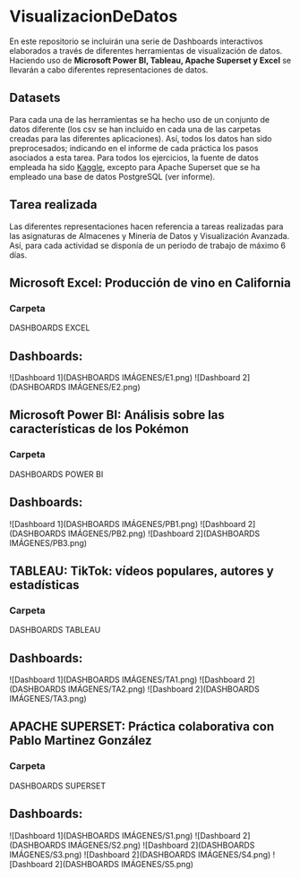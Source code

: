# VisualizacionDeDatos
En este repositorio se incluirán una serie de Dashboards interactivos elaborados a través de diferentes herramientas de visualización de datos. Haciendo uso de **Microsoft Power BI, Tableau, Apache Superset y Excel** se llevarán a cabo diferentes representaciones de datos. 

## Datasets
Para cada una de las herramientas se ha hecho uso de un conjunto de datos diferente (los csv se han incluido en cada una de las carpetas creadas para las diferentes aplicaciones). Así, todos los datos han sido preprocesados; indicando en el informe de cada práctica los pasos asociados a esta tarea. Para todos los ejercicios, la fuente de datos empleada ha sido  [Kaggle](https://www.kaggle.com/), excepto para Apache Superset que se ha empleado una base de datos PostgreSQL (ver informe).

## Tarea realizada
Las diferentes representaciones hacen referencia a tareas realizadas para las asignaturas de Almacenes y Minería de Datos y Visualización Avanzada. Así, para cada actividad se disponía de un periodo de trabajo de máximo 6 días.

## Microsoft Excel: Producción de vino en California
### Carpeta
DASHBOARDS EXCEL
## Dashboards:

![Dashboard 1](DASHBOARDS IMÁGENES/E1.png)
![Dashboard 2](DASHBOARDS IMÁGENES/E2.png)

## Microsoft Power BI: Análisis sobre las características de los Pokémon
### Carpeta
DASHBOARDS POWER BI
## Dashboards:

![Dashboard 1](DASHBOARDS IMÁGENES/PB1.png)
![Dashboard 2](DASHBOARDS IMÁGENES/PB2.png)
![Dashboard 2](DASHBOARDS IMÁGENES/PB3.png)

## TABLEAU: TikTok: vídeos populares, autores y estadísticas
### Carpeta
DASHBOARDS TABLEAU
## Dashboards:

![Dashboard 1](DASHBOARDS IMÁGENES/TA1.png)
![Dashboard 2](DASHBOARDS IMÁGENES/TA2.png)
![Dashboard 2](DASHBOARDS IMÁGENES/TA3.png)

## APACHE SUPERSET: Práctica colaborativa con Pablo Martinez González
### Carpeta
DASHBOARDS SUPERSET
## Dashboards:

![Dashboard 1](DASHBOARDS IMÁGENES/S1.png)
![Dashboard 2](DASHBOARDS IMÁGENES/S2.png)
![Dashboard 2](DASHBOARDS IMÁGENES/S3.png)
![Dashboard 2](DASHBOARDS IMÁGENES/S4.png)
![Dashboard 2](DASHBOARDS IMÁGENES/S5.png)
